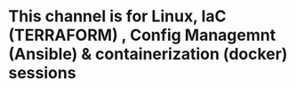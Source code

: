 # This channel is for Linux, IaC (TERRAFORM) , Config Managemnt (Ansible) & containerization (docker) sessions
